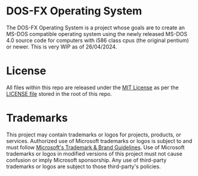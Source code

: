# DOS-FX Operating System

The DOS-FX Operating System is a project whose goals are to create an MS-DOS compatible operating system using the newly released MS-DOS 4.0 source code for computers with i586 class cpus (the original pentium) or newer. This is very WIP as of 26/04/2024.

# License

All files within this repo are released under the [MIT License]( https://en.wikipedia.org/wiki/MIT_License) as per the [LICENSE file](https://github.com/dos-fx/DOS-FX/blob/main/LICENSE) stored in the root of this repo.

# Trademarks

This project may contain trademarks or logos for projects, products, or services. Authorized use of Microsoft
trademarks or logos is subject to and must follow
[Microsoft's Trademark & Brand Guidelines](https://www.microsoft.com/legal/intellectualproperty/trademarks/usage/general).
Use of Microsoft trademarks or logos in modified versions of this project must not cause confusion or imply Microsoft sponsorship.
Any use of third-party trademarks or logos are subject to those third-party's policies.
